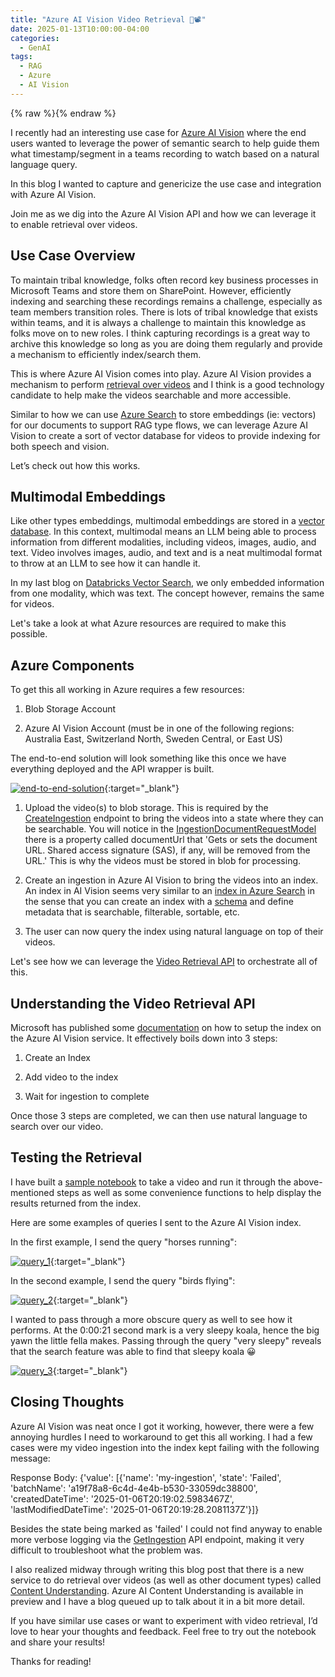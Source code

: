 ```yaml
---
title: "Azure AI Vision Video Retrieval 🤖📽️"
date: 2025-01-13T10:00:00-04:00
categories:
  - GenAI
tags:
  - RAG
  - Azure
  - AI Vision
---
```


{% raw %}<img src="/blog/assets/images/blog_images/azure-ai-vision-video-retrieval/blog_image.png" alt="">{% endraw %}

I recently had an interesting use case for [Azure AI Vision](https://learn.microsoft.com/en-us/azure/ai-services/computer-vision/) where the end users wanted to leverage the power of semantic search to help guide them what timestamp/segment in a teams recording to watch based on a natural language query.

In this blog I wanted to capture and genericize the use case and integration with Azure AI Vision.

Join me as we dig into the Azure AI Vision API and how we can leverage it to enable retrieval over videos.

## Use Case Overview

To maintain tribal knowledge, folks often record key business processes in Microsoft Teams and store them on SharePoint. However, efficiently indexing and searching these recordings remains a challenge, especially as team members transition roles. There is lots of tribal knowledge that exists within teams, and it is always a challenge to maintain this knowledge as folks move on to new roles. I think capturing recordings is a great way to archive this knowledge so long as you are doing them regularly and provide a mechanism to efficiently index/search them.

This is where Azure AI Vision comes into play. Azure AI Vision provides a mechanism to perform [retrieval over videos](https://learn.microsoft.com/en-us/azure/ai-services/computer-vision/reference-video-search) and I think is a good technology candidate to help make the videos searchable and more accessible.

Similar to how we can use [Azure Search](https://learn.microsoft.com/en-us/azure/search/retrieval-augmented-generation-overview) to store embeddings (ie: vectors) for our documents to support RAG type flows, we can leverage Azure AI Vision to create a sort of vector database for videos to provide indexing for both speech and vision.

Let’s check out how this works.

## Multimodal Embeddings

Like other types embeddings, multimodal embeddings are stored in a [vector database](https://schiiss.github.io/blog/data%20engineering/databricks-vector-search/#what-is-a-vector-database-%EF%B8%8F). In this context, multimodal means an LLM being able to process information from different modalities, including videos, images, audio, and text. Video involves images, audio, and text and is a neat multimodal format to throw at an LLM to see how it can handle it.

In my last blog on [Databricks Vector Search](https://schiiss.github.io/blog/data%20engineering/databricks-vector-search/), we only embedded information from one modality, which was text. The concept however, remains the same for videos.

Let's take a look at what Azure resources are required to make this possible.

## Azure Components

To get this all working in Azure requires a few resources:

1. Blob Storage Account

2. Azure AI Vision Account (must be in one of the following regions: Australia East, Switzerland North, Sweden Central, or East US)

The end-to-end solution will look something like this once we have everything deployed and the API wrapper is built.

[![end-to-end-solution](/blog/assets/images/blog_images/azure-ai-vision-video-retrieval/end-to-end-solution.png)](/blog/assets/images/blog_images/azure-ai-vision-video-retrieval/end-to-end-solution.png){:target="_blank"}

1. Upload the video(s) to blob storage. This is required by the [CreateIngestion](https://learn.microsoft.com/en-us/azure/ai-services/computer-vision/reference-video-search#createingestion) endpoint to bring the videos into a state where they can be searchable. You will notice in the [IngestionDocumentRequestModel](https://learn.microsoft.com/en-us/azure/ai-services/computer-vision/reference-video-search#ingestiondocumentrequestmodel) there is a property called documentUrl that 'Gets or sets the document URL. Shared access signature (SAS), if any, will be removed from the URL.' This is why the videos must be stored in blob for processing.

2. Create an ingestion in Azure AI Vision to bring the videos into an index. An index in AI Vision seems very similar to an [index in Azure Search](https://learn.microsoft.com/en-us/azure/search/search-what-is-an-index) in the sense that you can create an index with a [schema](https://learn.microsoft.com/en-us/azure/search/search-what-is-an-index#schema-of-a-search-index) and define metadata that is searchable, filterable, sortable, etc.

3. The user can now query the index using natural language on top of their videos.

Let's see how we can leverage the [Video Retrieval API](https://learn.microsoft.com/en-us/azure/ai-services/computer-vision/reference-video-search) to orchestrate all of this.

## Understanding the Video Retrieval API

Microsoft has published some [documentation](https://learn.microsoft.com/en-us/azure/ai-services/computer-vision/how-to/video-retrieval) on how to setup the index on the Azure AI Vision service. It effectively boils down into 3 steps:

1. Create an Index

2. Add video to the index

3. Wait for ingestion to complete

Once those 3 steps are completed, we can then use natural language to search over our video.

## Testing the Retrieval

I have built a [sample notebook](https://github.com/Schiiss/blog/tree/master/code/azure-ai-vision-video-retrieval/main.ipynb) to take a video and run it through the above-mentioned steps as well as some convenience functions to help display the results returned from the index.

Here are some examples of queries I sent to the Azure AI Vision index.

In the first example, I send the query "horses running":

[![query_1](/blog/assets/images/blog_images/azure-ai-vision-video-retrieval/query_1.png)](/blog/assets/images/blog_images/azure-ai-vision-video-retrieval/query_1.png){:target="_blank"}

In the second example, I send the query "birds flying":

[![query_2](/blog/assets/images/blog_images/azure-ai-vision-video-retrieval/query_2.png)](/blog/assets/images/blog_images/azure-ai-vision-video-retrieval/query_2.png){:target="_blank"}

I wanted to pass through a more obscure query as well to see how it performs. At the 0:00:21 second mark is a very sleepy koala, hence the big yawn the little fella makes. Passing through the query "very sleepy" reveals that the search feature was able to find that sleepy koala 😀

[![query_3](/blog/assets/images/blog_images/azure-ai-vision-video-retrieval/query_3.png)](/blog/assets/images/blog_images/azure-ai-vision-video-retrieval/query_3.png){:target="_blank"}

## Closing Thoughts

Azure AI Vision was neat once I got it working, however, there were a few annoying hurdles I need to workaround to get this all working. I had a few cases were my video ingestion into the index kept failing with the following message:

Response Body: {'value': [{'name': 'my-ingestion', 'state': 'Failed', 'batchName': 'a19f78a8-6c4d-4e4b-b530-33059dc38800', 'createdDateTime': '2025-01-06T20:19:02.5983467Z', 'lastModifiedDateTime': '2025-01-06T20:19:28.2081137Z'}]}

Besides the state being marked as 'failed' I could not find anyway to enable more verbose logging via the [GetIngestion](https://learn.microsoft.com/en-us/azure/ai-services/computer-vision/reference-video-search#getingestion) API endpoint, making it very difficult to troubleshoot what the problem was.

I also realized midway through writing this blog post that there is a new service to do retrieval over videos (as well as other document types) called [Content Understanding](https://learn.microsoft.com/en-us/azure/ai-services/content-understanding/). Azure AI Content Understanding is available in preview and I have a blog queued up to talk about it in a bit more detail.

If you have similar use cases or want to experiment with video retrieval, I’d love to hear your thoughts and feedback. Feel free to try out the notebook and share your results!

Thanks for reading!
